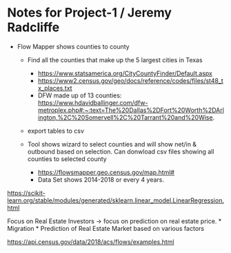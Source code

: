 # Notes for Project-1 / Jeremy Radcliffe

* Flow Mapper shows counties to county
    
    * Find all the counties that make up the 5 largest cities in Texas
        * https://www.statsamerica.org/CityCountyFinder/Default.aspx
        * https://www2.census.gov/geo/docs/reference/codes/files/st48_tx_places.txt
        * DFW made up of 13 counties:  https://www.hdavidballinger.com/dfw-metroplex.php#:~:text=The%20Dallas%2DFort%20Worth%2DArlington,%2C%20Somervell%2C%20Tarrant%20and%20Wise.



    * export tables to csv

    * Tool shows wizard to select counties and will show net/in & outbound based on selection.  Can donwload
     csv files showing all counties to selected county

        * https://flowsmapper.geo.census.gov/map.html#
        * Data Set shows 2014-2018 or every 4 years.


https://scikit-learn.org/stable/modules/generated/sklearn.linear_model.LinearRegression.html

Focus on Real Estate Investors -> focus on prediction on real estate price.
    * Migration
    * Prediction of Real Estate Market
        based on various factors


https://api.census.gov/data/2018/acs/flows/examples.html
